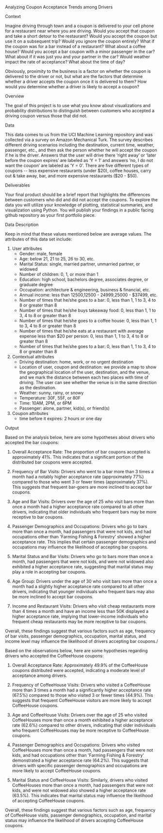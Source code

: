 Analyzing Coupon Acceptance Trends among Drivers


Context

Imagine driving through town and a coupon is delivered to your cell phone for a restaurant near where you are driving. Would you accept that coupon and take a short detour to the restaurant? Would you accept the coupon but use it on a subsequent trip? Would you ignore the coupon entirely? What if the coupon was for a bar instead of a restaurant? What about a coffee house? Would you accept a bar coupon with a minor passenger in the car? What about if it was just you and your partner in the car? Would weather impact the rate of acceptance? What about the time of day?

Obviously, proximity to the business is a factor on whether the coupon is delivered to the driver or not, but what are the factors that determine whether a driver accepts the coupon once it is delivered to them? How would you determine whether a driver is likely to accept a coupon?

Overview

The goal of this project is to use what you know about visualizations and probability distributions to distinguish between customers who accepted a driving coupon versus those that did not.

Data

This data comes to us from the UCI Machine Learning repository and was collected via a survey on Amazon Mechanical Turk. The survey describes different driving scenarios including the destination, current time, weather, passenger, etc., and then ask the person whether he will accept the coupon if he is the driver. Answers that the user will drive there ‘right away’ or ‘later before the coupon expires’ are labeled as ‘Y = 1’ and answers ‘no, I do not want the coupon’ are labeled as ‘Y = 0’. There are five different types of coupons -- less expensive restaurants (under $20), coffee houses, carry out & take away, bar, and more expensive restaurants ($20 - $50).

Deliverables

Your final product should be a brief report that highlights the differences between customers who did and did not accept the coupons. To explore the data you will utilize your knowledge of plotting, statistical summaries, and visualization using Python. You will publish your findings in a public facing github repository as your first portfolio piece.


Data Description

Keep in mind that these values mentioned below are average values.
The attributes of this data set include:
1. User attributes
    * Gender: male, female
    * Age: below 21, 21 to 25, 26 to 30, etc.
    * Marital Status: single, married partner, unmarried partner, or widowed
    * Number of children: 0, 1, or more than 1
    * Education: high school, bachelors degree, associates degree, or graduate degree
    * Occupation: architecture & engineering, business & financial, etc.
    * Annual income: less than $12500, $12500 - $24999, $25000 - $37499, etc.
    * Number of times that he/she goes to a bar: 0, less than 1, 1 to 3, 4 to 8 or greater than 8
    * Number of times that he/she buys takeaway food: 0, less than 1, 1 to 3, 4 to 8 or greater than 8
    * Number of times that he/she goes to a coffee house: 0, less than 1, 1 to 3, 4 to 8 or greater than 8
    * Number of times that he/she eats at a restaurant with average expense less than $20 per person: 0, less than 1, 1 to 3, 4 to 8 or greater than 8
    * Number of times that he/she goes to a bar: 0, less than 1, 1 to 3, 4 to 8 or greater than 8
2. Contextual attributes
    * Driving destination: home, work, or no urgent destination
    * Location of user, coupon and destination: we provide a map to show the geographical location of the user, destination, and the venue, and we mark the distance between each two places with time of driving. The user can see whether the venue is in the same direction as the destination.
    * Weather: sunny, rainy, or snowy
    * Temperature: 30F, 55F, or 80F
    * Time: 10AM, 2PM, or 6PM
    * Passenger: alone, partner, kid(s), or friend(s)
3. Coupon attributes
    * time before it expires: 2 hours or one day


Output

Based on the analysis below, here are some hypotheses about drivers who accepted the bar coupons:

1. Overall Acceptance Rate: The proportion of bar coupons accepted is approximately 41%. This indicates that a significant portion of the distributed bar coupons were accepted.

2. Frequency of Bar Visits: Drivers who went to a bar more than 3 times a month had a notably higher acceptance rate (approximately 77%) compared to those who went 3 or fewer times (approximately 37%). This suggests that frequent bar-goers are more inclined to accept bar coupons.

3. Age and Bar Visits: Drivers over the age of 25 who visit bars more than once a month had a higher acceptance rate compared to all other drivers, indicating that older individuals who frequent bars may be more receptive to bar coupons.

4. Passenger Demographics and Occupations: Drivers who go to bars more than once a month, had passengers that were not kids, and had occupations other than 'Farming Fishing & Forestry' showed a higher acceptance rate. This implies that certain passenger demographics and occupations may influence the likelihood of accepting bar coupons.

5. Marital Status and Bar Visits: Drivers who go to bars more than once a month, had passengers that were not kids, and were not widowed also exhibited a higher acceptance rate, suggesting that marital status may play a role in accepting bar coupons.

6. Age Group: Drivers under the age of 30 who visit bars more than once a month had a slightly higher acceptance rate compared to all other drivers, indicating that younger individuals who frequent bars may also be more inclined to accept bar coupons.

7. Income and Restaurant Visits: Drivers who visit cheap restaurants more than 4 times a month and have an income less than 50K displayed a higher acceptance rate, implying that lower-income individuals who frequent cheap restaurants may be more receptive to bar coupons.

Overall, these findings suggest that various factors such as age, frequency of bar visits, passenger demographics, occupation, marital status, and income level may influence the likelihood of drivers accepting bar coupons./


Based on the observations below, here are some hypotheses regarding drivers who accepted the CoffeeHouse coupons:

1. Overall Acceptance Rate: Approximately 49.9% of the CoffeeHouse coupons distributed were accepted, indicating a moderate level of acceptance among drivers.

2. Frequency of CoffeeHouse Visits: Drivers who visited a CoffeeHouse more than 3 times a month had a significantly higher acceptance rate (67.5%) compared to those who visited 3 or fewer times (44.9%). This suggests that frequent CoffeeHouse visitors are more likely to accept CoffeeHouse coupons.

3. Age and CoffeeHouse Visits: Drivers over the age of 25 who visited CoffeeHouses more than once a month exhibited a higher acceptance rate (62.6%) compared to other drivers, indicating that older individuals who frequent CoffeeHouses may be more receptive to CoffeeHouse coupons.

4. Passenger Demographics and Occupations: Drivers who visited CoffeeHouses more than once a month, had passengers that were not kids, and had occupations other than 'Farming Fishing & Forestry' demonstrated a higher acceptance rate (64.2%). This suggests that drivers with specific passenger demographics and occupations are more likely to accept CoffeeHouse coupons.

5. Marital Status and CoffeeHouse Visits: Similarly, drivers who visited CoffeeHouses more than once a month, had passengers that were not kids, and were not widowed also showed a higher acceptance rate (63.5%). This indicates that marital status may influence the likelihood of accepting CoffeeHouse coupons.

Overall, these findings suggest that various factors such as age, frequency of CoffeeHouse visits, passenger demographics, occupation, and marital status may influence the likelihood of drivers accepting CoffeeHouse coupons.



